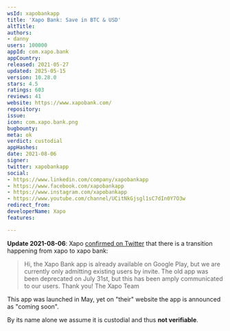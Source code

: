 ```yaml
---
wsId: xapobankapp
title: 'Xapo Bank: Save in BTC & USD'
altTitle: 
authors:
- danny
users: 100000
appId: com.xapo.bank
appCountry: 
released: 2021-05-27
updated: 2025-05-15
version: 10.28.0
stars: 4.5
ratings: 603
reviews: 41
website: https://www.xapobank.com/
repository: 
issue: 
icon: com.xapo.bank.png
bugbounty: 
meta: ok
verdict: custodial
appHashes: 
date: 2021-08-06
signer: 
twitter: xapobankapp
social:
- https://www.linkedin.com/company/xapobankapp
- https://www.facebook.com/xapobankapp
- https://www.instagram.com/xapobankapp
- https://www.youtube.com/channel/UCitNkGjsgl1sC7dIn0Y7O3w
redirect_from: 
developerName: Xapo
features: 

---
```


**Update 2021-08-06**: Xapo
[confirmed on Twitter](https://twitter.com/xapo/status/1423632786112516097)
that there is a transition happening from xapo to xapo bank:

> Hi, the Xapo Bank app is already available on Google Play, but we are
  currently only admitting existing users by invite. The old app was been
  deprecated on July 31st, but this has been amply communicated to our users.
  Thank you! The Xapo Team

This app was launched in May, yet on "their" website the app is announced as
"coming soon".

By its name alone we assume it is custodial and thus **not verifiable**.
